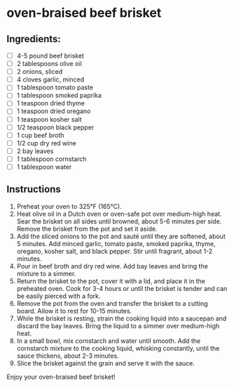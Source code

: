 # oven-braised beef brisket

## Ingredients:

- [ ] 4-5 pound beef brisket
- [ ] 2 tablespoons olive oil
- [ ] 2 onions, sliced
- [ ] 4 cloves garlic, minced
- [ ] 1 tablespoon tomato paste
- [ ] 1 tablespoon smoked paprika
- [ ] 1 teaspoon dried thyme
- [ ] 1 teaspoon dried oregano
- [ ] 1 teaspoon kosher salt
- [ ] 1/2 teaspoon black pepper
- [ ] 1 cup beef broth
- [ ] 1/2 cup dry red wine
- [ ] 2 bay leaves
- [ ] 1 tablespoon cornstarch
- [ ] 1 tablespoon water

## Instructions

1. Preheat your oven to 325°F (165°C).
2. Heat olive oil in a Dutch oven or oven-safe pot over medium-high heat. Sear the brisket on all sides until browned, about 5-6 minutes per side. Remove the brisket from the pot and set it aside.
3. Add the sliced onions to the pot and sauté until they are softened, about 5 minutes. Add minced garlic, tomato paste, smoked paprika, thyme, oregano, kosher salt, and black pepper. Stir until fragrant, about 1-2 minutes.
4. Pour in beef broth and dry red wine. Add bay leaves and bring the mixture to a simmer.
5. Return the brisket to the pot, cover it with a lid, and place it in the preheated oven. Cook for 3-4 hours or until the brisket is tender and can be easily pierced with a fork.
6. Remove the pot from the oven and transfer the brisket to a cutting board. Allow it to rest for 10-15 minutes.
7. While the brisket is resting, strain the cooking liquid into a saucepan and discard the bay leaves. Bring the liquid to a simmer over medium-high heat.
8. In a small bowl, mix cornstarch and water until smooth. Add the cornstarch mixture to the cooking liquid, whisking constantly, until the sauce thickens, about 2-3 minutes.
9. Slice the brisket against the grain and serve it with the sauce.

Enjoy your oven-braised beef brisket!
